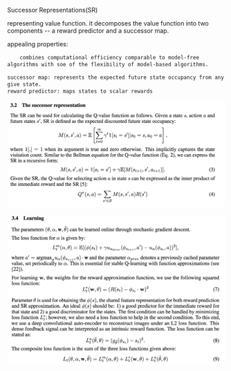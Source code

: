 Successor Representations(SR)

representing value function.
it decomposes the value function into two components -- a reward predictor and a successor map.

appealing properties:
```
	combines computational efficiency comparable to model-free algorithms with soe of the flexibility of model-based algorithms.
```

```
successor map: represents the expected future state occupancy from any give state.
reward predictor: maps states to scalar rewards
```

![successor_representation](./successor_representation.png)

![learning](./successor_representation_learning.png)